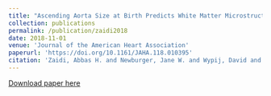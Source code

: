 ```yaml
---
title: "Ascending Aorta Size at Birth Predicts White Matter Microstructure in Adolescents Who Underwent Fontan Palliation"
collection: publications
permalink: /publication/zaidi2018
date: 2018-11-01
venue: 'Journal of the American Heart Association'
paperurl: 'https://doi.org/10.1161/JAHA.118.010395'
citation: 'Zaidi, Abbas H. and Newburger, Jane W. and Wypij, David and Stopp, Christian and Watson, Christopher G. and Friedman, Kevin G. and Rivkin, Michael J. and Rollins, Caitlin K. (2018). <u>Ascending Aorta Size at Birth Predicts White Matter Microstructure in Adolescents Who Underwent Fontan Palliation</u>. <i>Journal of the American Heart Association</i>. 0:1-20.'
---
```


<a href='https://doi.org/10.1161/JAHA.118.010395'>Download paper here</a>
